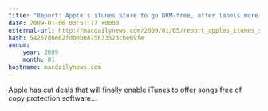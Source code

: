 ```yaml
---
title: "Report: Apple’s iTunes Store to go DRM-free, offer labels more flexible pricing"
date: 2009-01-06 03:51:17 +0000
external-url: http://macdailynews.com/2009/01/05/report_apples_itunes_store_to_go_drm_free/
hash: 54257d6662fd0eb0875633523cbe69fe
annum:
    year: 2009
    month: 01
hostname: macdailynews.com
---
```


Apple has cut deals that will finally enable iTunes to offer songs free of copy protection software... 




